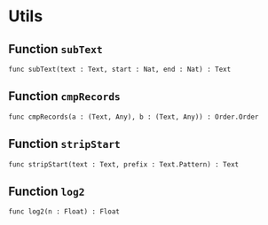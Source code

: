 # Utils

## Function `subText`
``` motoko no-repl
func subText(text : Text, start : Nat, end : Nat) : Text
```


## Function `cmpRecords`
``` motoko no-repl
func cmpRecords(a : (Text, Any), b : (Text, Any)) : Order.Order
```


## Function `stripStart`
``` motoko no-repl
func stripStart(text : Text, prefix : Text.Pattern) : Text
```


## Function `log2`
``` motoko no-repl
func log2(n : Float) : Float
```

